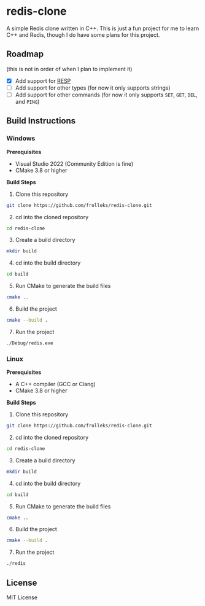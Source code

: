 # redis-clone

A simple Redis clone written in C++. This is just a fun project for me to learn
C++ and Redis, though I do have some plans for this project.

## Roadmap

(this is not in order of when I plan to implement it)

- [x] Add support for [RESP](https://redis.io/docs/reference/protocol-spec/)
- [ ] Add support for other types (for now it only supports strings)
- [ ] Add support for other commands (for now it only supports `SET`, `GET`, `DEL`, and `PING`)

## Build Instructions

### Windows

**Prerequisites**

- Visual Studio 2022 (Community Edition is fine)
- CMake 3.8 or higher

**Build Steps**

1. Clone this repository

```bash
git clone https://github.com/frolleks/redis-clone.git
```

2. cd into the cloned repository

```bash
cd redis-clone
```

3. Create a build directory

```bash
mkdir build
```

4. cd into the build directory

```bash
cd build
```

5. Run CMake to generate the build files

```bash
cmake ..
```

6. Build the project

```bash
cmake --build .
```

7. Run the project

```bash
./Debug/redis.exe
```

### Linux

**Prerequisites**

- A C++ compiler (GCC or Clang)
- CMake 3.8 or higher

**Build Steps**

1. Clone this repository

```bash
git clone https://github.com/frolleks/redis-clone.git
```

2. cd into the cloned repository

```bash
cd redis-clone
```

3. Create a build directory

```bash
mkdir build
```

4. cd into the build directory

```bash
cd build
```

5. Run CMake to generate the build files

```bash
cmake ..
```

6. Build the project

```bash
cmake --build .
```

7. Run the project

```bash
./redis
```

## License

MIT License
